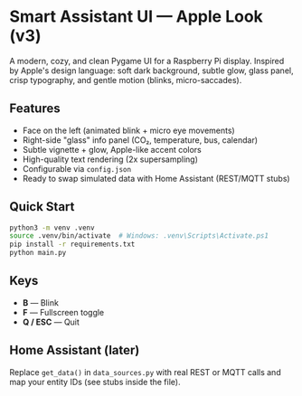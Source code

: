 # Smart Assistant UI — Apple Look (v3)

A modern, cozy, and clean Pygame UI for a Raspberry Pi display. Inspired by Apple's
design language: soft dark background, subtle glow, glass panel, crisp typography,
and gentle motion (blinks, micro-saccades).

## Features
- Face on the left (animated blink + micro eye movements)
- Right-side "glass" info panel (CO₂, temperature, bus, calendar)
- Subtle vignette + glow, Apple-like accent colors
- High-quality text rendering (2x supersampling)
- Configurable via `config.json`
- Ready to swap simulated data with Home Assistant (REST/MQTT stubs)

## Quick Start
```bash
python3 -m venv .venv
source .venv/bin/activate  # Windows: .venv\Scripts\Activate.ps1
pip install -r requirements.txt
python main.py
```

## Keys
- **B** — Blink
- **F** — Fullscreen toggle
- **Q / ESC** — Quit

## Home Assistant (later)
Replace `get_data()` in `data_sources.py` with real REST or MQTT calls and map your
entity IDs (see stubs inside the file).
